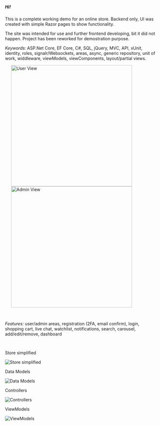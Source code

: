 <h5>Hi!</h5>
<p>This is a complete working demo for an online store. Backend only, UI was created with simple Razor pages to show functionality.</p>
<p>The site was intended for use and further frontend developing, bit it did not happen. Project has been reworked for demostration purpose.</p>

<p><i>Keywords:</i> ASP.Net Core, EF Core, C#, SQL, jQuery, MVC, API, xUnit, identity, roles, signalr/Websockets, areas, async, generic repository, unit of work, widdleware, viewModels, viewComponents, layout/partial views.</p>

<img src="https://github.com/SlavikKuz/05-demoprosjekt-for-CV/blob/master/Description/user_view_1024.gif"  alt="User View" width ="400" hspace="20"/><img src="https://github.com/SlavikKuz/05-demoprosjekt-for-CV/blob/master/Description/admin_view_1024.gif"  alt="Admin View" width ="400" hspace="20"/>
  

</br>

<p><i>Features:</i> user/admin areas, registration (2FA, email confirm), login, shopping cart, live chat, watchlist, notifications, search, carousel, add/edit/remove, dashboard</p>
</br>
  
  
<p>Store simplified</p>
<img src="https://github.com/SlavikKuz/05-demoprosjekt-for-CV/blob/master/Description/01.png"  alt="Store simplified"/>
</br>
  
  
<p>Data Models</p>
<img src="https://github.com/SlavikKuz/05-demoprosjekt-for-CV/blob/master/Description/02.png"  alt="Data Models"/>
</br>
  
  
<p>Controllers</p>
<img src="https://github.com/SlavikKuz/05-demoprosjekt-for-CV/blob/master/Description/03.png"  alt="Controllers"/>
</br>
  
  
<p>ViewModels</p>
<img src="https://github.com/SlavikKuz/05-demoprosjekt-for-CV/blob/master/Description/04.png"  alt="ViewModels"/>

